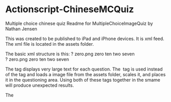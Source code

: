 Actionscript-ChineseMCQuiz
==========================

Multiple choice chinese quiz
Readme for MultipleChoiceImageQuiz
by Nathan Jensen

This was created to be published to iPad and iPhone devices.
It is xml feed.  The xml file is located in the assets folder.

The basic xml structure is this:
  <lesson>
		<question>
			<questionText>?</questionText>
			<image>zero.png</image>
			<audio>zero-chinese-ling.mp3</audio>
			<correctAnswer>zero</correctAnswer>
			<distractor>ten</distractor>
			<distractor>two</distractor>
			<distractor>seven</distractor>
		</question>		
		<question>
			<questionText>?</questionText>
			<image>zero.png</image>
			<audio>zero-chinese-ling.mp3</audio>
			<correctAnswer>zero</correctAnswer>
			<distractor>ten</distractor>
			<distractor>two</distractor>
			<distractor>seven</distractor>
		</question>		
	</lesson>
	
	
The <questionText> tag displays very large text for each question.  The <image> tag
is used instead of the <questionText> tag and loads a image file from the assets folder,
scales it, and places it in the questioning area.  Using both of these tags together in 
the smame <question> will produce unexpected results.

The <audio> tag looks for the given audio file in the assest/audio folder.
